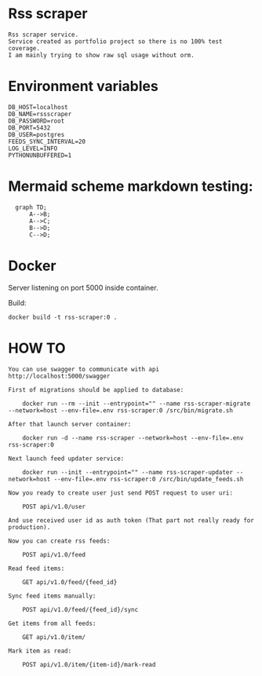 # Rss scraper

    Rss scraper service.
    Service created as portfolio project so there is no 100% test coverage.
    I am mainly trying to show raw sql usage without orm.

# Environment variables

    DB_HOST=localhost
    DB_NAME=rssscraper
    DB_PASSWORD=root
    DB_PORT=5432
    DB_USER=postgres
    FEEDS_SYNC_INTERVAL=20
    LOG_LEVEL=INFO
    PYTHONUNBUFFERED=1

# Mermaid scheme markdown testing:

```mermaid
  graph TD;
      A-->B;
      A-->C;
      B-->D;
      C-->D;
```    

# Docker

Server listening on port 5000 inside container.

Build:

    docker build -t rss-scraper:0 .


    
# HOW TO

    You can use swagger to communicate with api http://localhost:5000/swagger
    
    First of migrations should be applied to database:

        docker run --rm --init --entrypoint="" --name rss-scraper-migrate --network=host --env-file=.env rss-scraper:0 /src/bin/migrate.sh

    After that launch server container:

        docker run -d --name rss-scraper --network=host --env-file=.env rss-scraper:0    

    Next launch feed updater service:

        docker run --init --entrypoint="" --name rss-scraper-updater --network=host --env-file=.env rss-scraper:0 /src/bin/update_feeds.sh
        
    Now you ready to create user just send POST request to user uri:
        
        POST api/v1.0/user
    
    And use received user id as auth token (That part not really ready for production).

    Now you can create rss feeds:

        POST api/v1.0/feed
        
    Read feed items:
        
        GET api/v1.0/feed/{feed_id}

    Sync feed items manually:
        
        POST api/v1.0/feed/{feed_id}/sync
        
    Get items from all feeds:
        
        GET api/v1.0/item/
    
    Mark item as read:
        
        POST api/v1.0/item/{item-id}/mark-read
    
    
    
    

    

    